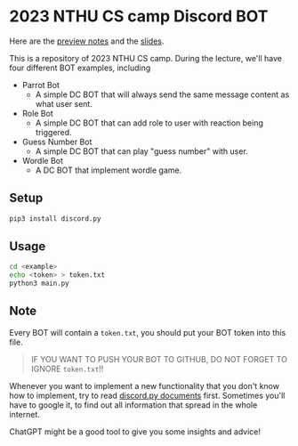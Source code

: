# 2023 NTHU CS camp Discord BOT

Here are the [preview notes](https://hackmd.io/@Koios/2023CScamp/) and the [slides](https://drive.google.com/drive/folders/1e4hxxbM7dwhdbe1i_YKJuSzMD2E1vErn).

This is a repository of 2023 NTHU CS camp. During the lecture, we'll have four different BOT examples, including
- Parrot Bot
  -  A simple DC BOT that will always send the same message content as what user sent.
- Role Bot
  -  A simple DC BOT that can add role to user with reaction being triggered.
- Guess Number Bot
  -  A simple DC BOT that can play "guess number" with user.
- Wordle Bot
  -  A DC BOT that implement wordle game.

## Setup

```bash
pip3 install discord.py
```

## Usage

```bash
cd <example>
echo <token> > token.txt
python3 main.py
```

## Note

Every BOT will contain a `token.txt`, you should put your BOT token into this file.

> IF YOU WANT TO PUSH YOUR BOT TO GITHUB, DO NOT FORGET TO IGNORE `token.txt`!!

Whenever you want to implement a new functionality that you don't know how to implement, try to read [discord.py documents](https://discordpy.readthedocs.io/en/stable/index.html) first. Sometimes you'll have to google it, to find out all information that spread in the whole internet.

ChatGPT might be a good tool to give you some insights and advice!